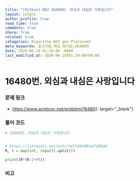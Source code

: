 ```yaml
---
title: "[Python] BOJ 16480번. 외심과 내심은 사랑입니다"
layout: single
author_profile: true
read_time: true
comments: true
share: true
related: true
categories: Algorithm BOJ geo Platinum3
meta_keywords: 알고리즘,백준,파이썬,16480번
date: 2020-06-10 01:29:08 -0400
last_modified_at: 2020-06-10T01:29:08+08:00
---
```


# 16480번. 외심과 내심은 사랑입니다

### 문제 링크
- <https://www.acmicpc.net/problem/16480>{: target="\_blank"}

### 풀이 코드

```python
# 16480번. 외심과 내심은 사랑입니다


# https://librewiki.net/wiki/%EC%99%B8%EC%8B%AC
R, r = map(int, input().split())

print((R*(R-2*r)))
```

### 비고
